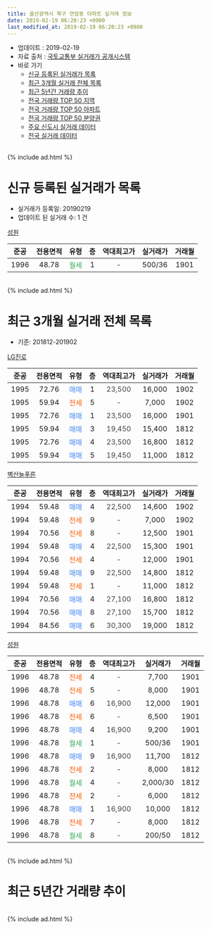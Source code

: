 ```yaml
---
title: 울산광역시 북구 연암동 아파트 실거래 정보
date: 2019-02-19 06:20:23 +0900
last_modified_at: 2019-02-19 06:20:23 +0900
---
```


* 업데이트 : 2019-02-19
* 자료 출처 : [국토교통부 실거래가 공개시스템](http://rt.molit.go.kr)
* 바로 가기
    * [신규 등록된 실거래가 목록](#신규-등록된-실거래가-목록)
    * [최근 3개월 실거래 전체 목록](#최근-3개월-실거래-전체-목록)
    * [최근 5년간 거래량 추이](#최근-5년간-거래량-추이)
    * [전국 거래량 TOP 50 지역](https://ayogom.github.io/apt-trade-info/최근-3개월-전국에서-가장-거래가-많이-발생한-지역)
    * [전국 거래량 TOP 50 아파트](https://ayogom.github.io/apt-trade-info/최근-3개월-전국에서-가장-거래가-많이-발생한-아파트)
    * [전국 거래량 TOP 50 분양권](https://ayogom.github.io/apt-trade-info/최근-3개월-전국에서-가장-거래가-많이-발생한-분양권)
    * [주요 신도시 실거래 데이터](https://ayogom.github.io/apt-trade-info/주요-신도시)
    * [전국 실거래 데이터](https://ayogom.github.io/apt-trade-info/전국)
<br>
{% include ad.html %}
<br>

# 신규 등록된 실거래가 목록
* 실거래가 등록일: 20190219
* 업데이트 된 실거래 수: 1 건


[성원](https://search.naver.com/search.naver?query=%EC%9A%B8%EC%82%B0%EA%B4%91%EC%97%AD%EC%8B%9C+%EB%B6%81%EA%B5%AC+%EC%97%B0%EC%95%94%EB%8F%99+%EC%84%B1%EC%9B%90)

|준공|전용면적|유형|층|역대최고가|실거래가|거래월|
|:---:|:---:|:---:|:---:|:---:|:---:|:---:|
|1996|48.78|<span style="color:#34a853">월세</span>|1|<span style="color:#444444">-</span>|500/36|1901|


<br>
{% include ad.html %}
<br>

# 최근 3개월 실거래 전체 목록
* 기준: 201812-201902


[LG진로](https://search.naver.com/search.naver?query=%EC%9A%B8%EC%82%B0%EA%B4%91%EC%97%AD%EC%8B%9C+%EB%B6%81%EA%B5%AC+%EC%97%B0%EC%95%94%EB%8F%99+LG%EC%A7%84%EB%A1%9C)

|준공|전용면적|유형|층|역대최고가|실거래가|거래월|
|:---:|:---:|:---:|:---:|:---:|:---:|:---:|
|1995|72.76|<span style="color:#4285f3">매매</span>|1|<span style="color:#444444">23,500</span>|16,000|1902|
|1995|59.94|<span style="color:#ff5a00">전세</span>|5|<span style="color:#444444">-</span>|7,000|1902|
|1995|72.76|<span style="color:#4285f3">매매</span>|1|<span style="color:#444444">23,500</span>|16,000|1901|
|1995|59.94|<span style="color:#4285f3">매매</span>|3|<span style="color:#444444">19,450</span>|15,400|1812|
|1995|72.76|<span style="color:#4285f3">매매</span>|4|<span style="color:#444444">23,500</span>|16,800|1812|
|1995|59.94|<span style="color:#4285f3">매매</span>|5|<span style="color:#444444">19,450</span>|11,000|1812|

[벽산늘푸른](https://search.naver.com/search.naver?query=%EC%9A%B8%EC%82%B0%EA%B4%91%EC%97%AD%EC%8B%9C+%EB%B6%81%EA%B5%AC+%EC%97%B0%EC%95%94%EB%8F%99+%EB%B2%BD%EC%82%B0%EB%8A%98%ED%91%B8%EB%A5%B8)

|준공|전용면적|유형|층|역대최고가|실거래가|거래월|
|:---:|:---:|:---:|:---:|:---:|:---:|:---:|
|1994|59.48|<span style="color:#4285f3">매매</span>|4|<span style="color:#444444">22,500</span>|14,600|1902|
|1994|59.48|<span style="color:#ff5a00">전세</span>|9|<span style="color:#444444">-</span>|7,000|1902|
|1994|70.56|<span style="color:#ff5a00">전세</span>|8|<span style="color:#444444">-</span>|12,500|1901|
|1994|59.48|<span style="color:#4285f3">매매</span>|4|<span style="color:#444444">22,500</span>|15,300|1901|
|1994|70.56|<span style="color:#ff5a00">전세</span>|4|<span style="color:#444444">-</span>|12,000|1901|
|1994|59.48|<span style="color:#4285f3">매매</span>|9|<span style="color:#444444">22,500</span>|14,800|1812|
|1994|59.48|<span style="color:#ff5a00">전세</span>|1|<span style="color:#444444">-</span>|11,000|1812|
|1994|70.56|<span style="color:#4285f3">매매</span>|4|<span style="color:#444444">27,100</span>|16,800|1812|
|1994|70.56|<span style="color:#4285f3">매매</span>|8|<span style="color:#444444">27,100</span>|15,700|1812|
|1994|84.56|<span style="color:#4285f3">매매</span>|6|<span style="color:#444444">30,300</span>|19,000|1812|

[성원](https://search.naver.com/search.naver?query=%EC%9A%B8%EC%82%B0%EA%B4%91%EC%97%AD%EC%8B%9C+%EB%B6%81%EA%B5%AC+%EC%97%B0%EC%95%94%EB%8F%99+%EC%84%B1%EC%9B%90)

|준공|전용면적|유형|층|역대최고가|실거래가|거래월|
|:---:|:---:|:---:|:---:|:---:|:---:|:---:|
|1996|48.78|<span style="color:#ff5a00">전세</span>|4|<span style="color:#444444">-</span>|7,700|1901|
|1996|48.78|<span style="color:#ff5a00">전세</span>|5|<span style="color:#444444">-</span>|8,000|1901|
|1996|48.78|<span style="color:#4285f3">매매</span>|6|<span style="color:#444444">16,900</span>|12,000|1901|
|1996|48.78|<span style="color:#ff5a00">전세</span>|6|<span style="color:#444444">-</span>|6,500|1901|
|1996|48.78|<span style="color:#4285f3">매매</span>|4|<span style="color:#444444">16,900</span>|9,200|1901|
|1996|48.78|<span style="color:#34a853">월세</span>|1|<span style="color:#444444">-</span>|500/36|1901|
|1996|48.78|<span style="color:#4285f3">매매</span>|9|<span style="color:#444444">16,900</span>|11,700|1812|
|1996|48.78|<span style="color:#ff5a00">전세</span>|2|<span style="color:#444444">-</span>|8,000|1812|
|1996|48.78|<span style="color:#34a853">월세</span>|4|<span style="color:#444444">-</span>|2,000/30|1812|
|1996|48.78|<span style="color:#ff5a00">전세</span>|2|<span style="color:#444444">-</span>|6,000|1812|
|1996|48.78|<span style="color:#4285f3">매매</span>|1|<span style="color:#444444">16,900</span>|10,000|1812|
|1996|48.78|<span style="color:#ff5a00">전세</span>|7|<span style="color:#444444">-</span>|8,000|1812|
|1996|48.78|<span style="color:#34a853">월세</span>|8|<span style="color:#444444">-</span>|200/50|1812|


<br>
{% include ad.html %}
<br>

# 최근 5년간 거래량 추이


<div style="width:100%;">
    <canvas id="deal_progress" height="200"></canvas>
</div>

<script>
new Chart(document.getElementById("deal_progress"), {
    type: 'line',
    data: {
        labels: ['201402','201403','201404','201405','201406','201407','201408','201409','201410','201411','201412','201501','201502','201503','201504','201505','201506','201507','201508','201509','201510','201511','201512','201601','201602','201603','201604','201605','201606','201607','201608','201609','201610','201611','201612','201701','201702','201703','201704','201705','201706','201707','201708','201709','201710','201711','201712','201801','201802','201803','201804','201805','201806','201807','201808','201809','201810','201811','201812','201901','201902'],
        datasets: [{
            label: '매매',
            pointRadius: 1,
            data: [8, 14, 18, 20, 15, 12, 7, 13, 21, 13, 6, 11, 13, 20, 13, 9, 10, 13, 8, 10, 17, 18, 10, 6, 8, 16, 14, 3, 8, 9, 8, 12, 13, 12, 8, 12, 6, 12, 13, 7, 6, 14, 7, 7, 11, 9, 5, 7, 5, 7, 5, 11, 4, 3, 3, 7, 8, 7, 9, 4, 2],
            borderColor: "rgba(255, 201, 14, 1)",
            backgroundColor: "rgba(255, 201, 14, 0.5)",
            fill: false,
            lineTension: 0
        },{
            label: '전월세',
            pointRadius: 1,
            data: [12, 6, 13, 7, 8, 4, 8, 9, 7, 4, 5, 4, 4, 5, 6, 5, 3, 3, 2, 7, 11, 10, 2, 8, 6, 6, 9, 5, 4, 11, 6, 6, 5, 6, 4, 5, 3, 5, 6, 7, 6, 2, 3, 7, 4, 3, 6, 4, 6, 7, 7, 9, 6, 9, 3, 4, 6, 6, 6, 6, 2],
            borderColor: "rgba(0, 141, 185, 1)",
            backgroundColor: "rgba(0, 141, 185, 0.5)",
            fill: false,
            lineTension: 0
        }
        ]
    },
    options: {
        responsive: true,
        title: {
            display: false
        },
        tooltips: {
            mode: 'index',
            intersect: false
        },
        hover: {
            mode: 'nearest',
            intersect: true
        },
        scales: {
            xAxes: [{
                display: true,
                scaleLabel: {
                    display: true,
                    labelString: '년/월'
                }
            }],
            yAxes: [{
                display: true,
                ticks: {
                    suggestedMin: 0,
                },
                scaleLabel: {
                    display: true,
                    labelString: '실거래 수'
                }
            }]
        }
    }
});

</script>


<br>
{% include ad.html %}
<br>

